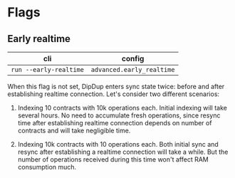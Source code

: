 # Flags

## Early realtime

|cli|config|
|-|-|
|`run --early-realtime`|`advanced.early_realtime`|

When this flag is not set, DipDup enters sync state twice: before and after establishing realtime connection. Let's consider two different scenarios:

1. Indexing 10 contracts with 10k operations each. Initial indexing will take several hours. No need to accumulate fresh operations, since resync time after establishing realtime connection depends on number of contracts and will take negligible time.

2. Indexing 10k contracts with 10 operations each. Both initial sync and resync after establishing a realtime connection will take a while. But the number of operations received during this time won't affect RAM consumption much.
